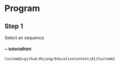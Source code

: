 # Program 

## Step 1
Select an sequence
#### ~ tutorialhint 

```package
CustomAI=github:Mojang/EducationContent/AI/CustomAI
```